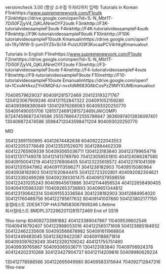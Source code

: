 versioncheck 3.00 (항상 소수점 두자리까지 입력) 
Tutorials in Korean
F1inkhttps://www.supremenewyork.com/F1outk
F2inkhttps://drive.google.com/open?id=1L-N_Mbt1T-7Di50FZjyV4_OjKLANneOYF2outk
F3inkhttp://F3K-tutorialvideosampleF3outk
F4inkhttp://F4K-tutorialvideosampleF4outk
F9inkhttp://F9K-tutorialvideosampleF9outk
F10inkhttp://F10K-tutorialvideosampleF10outk
Kmanualinhttps://drive.google.com/open?id=1Xy1WW-S-jum3YZ5vSc14-PulzUG9f3KvcaaPCV4rhkgKmanualout

Tutorials in English
F1inehttps://www.supremenewyork.com/F1oute
F2inehttps://drive.google.com/open?id=1L-N_Mbt1T-7Di50FZjyV4_OjKLANneOYF2oute
F3inehttp://F3-tutorialvideosampleF3oute
F4inehttp://F4-tutorialvideosampleF4oute
F9inehttp://F9-tutorialvideosampleF9oute
F10inehttp://F10-tutorialvideosampleF10oute
Emanualinhttps://drive.google.com/open?id=1CxvAHAxzZYn0MQFdJ-nvxfdMI683G6bCssPzZ9MYXUMEmanualout

70409579629037 804091281572469 204123193271767 1204123067909246 404121152847322 204091052159280 404093968380949 130412976268063 804093020250770 504091490051706 12815724691281572469(JWCOMP) 872474586872474586 25557866472555786647 38360974013836097401 130409872474586 35984712043598471204 904093020250770

MID

304123691150995 40412674482636 604092222043553 404122053776649 204123531526070 30412884402339 404122765909339 504093065036711 1304123183840 304123799654716 504121317149078 504121413789760 704123059501810 404124066287580 80409150041219 40412376906405 504123225618572 404122761041399 904121315947962 404091113596271 3041238182903 70409515080964 4040938182903 504121020844415 504122723202801 404092082304621 304123392499288 504092393301475 404091379598556 304122431035243 90409645613886 304121144856524 404122658490405 504094105983281 1104092653736893 30409651344812 904123130642314 504091553336564 3041238182903 30412884954020 304121760489756 904122795617632 80409141007660 504123802177150 
웅컴테스트 2DESKTOP-HA37M583067909246   Lifetime  
회사컴테스트 8MDPL3722662011281572469 End of SS19

19ss-temp 804092733981882 404123389047867 110409539602546 110409416792407 504122988053016 404122565171608 504123885184932 304122462235608 504093566678982 504091611966804 50412449483045 504123829422087 404091188871814 604093097629249 304123292109242 404121755751490 30409939765867 504093065036711 1304123183840 70409706924378 404124202310268 304123427904737 60412114209816 50409980629224

130412778588566 304122695949980 80409583315644 704092712847316 19ss-new
